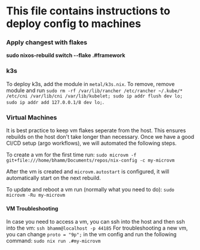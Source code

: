 # This file contains instructions to deploy config to machines

### Apply changest with flakes
**sudo nixos-rebuild switch --flake .#framework**


### k3s
To deploy k3s, add the module in `metal/k3s.nix`. To remove, remove module and run `sudo rm -rf /var/lib/rancher /etc/rancher ~/.kube/* /etc/cni /var/lib/cni /var/lib/kubelet; sudo ip addr flush dev lo; sudo ip addr add 127.0.0.1/8 dev lo;`.


### Virtual Machines
It is best practice to keep vm flakes seperate from the host. This ensures rebuilds on the host don't take longer than necessary. Once we have a good CI/CD setup (argo workflows), we will automated the following steps.

To create a vm for the first time run:
`sudo microvm -f git+file:///home/bhamm/Documents/repos/nix-config -c my-microvm`

After the vm is created and `microvm.autostart` is configured, it will automatically start on the next rebuild.

To update and reboot a vm run (normally what you need to do):
`sudo microvm -Ru my-microvm`


#### VM Troubleshooting
In case you need to access a vm, you can ssh into the host and then ssh into the vm:
`ssh bhamm@localhost -p 44185`
For troubleshooting a new vm, you can change `proto = "9p";` in the vm config and run the following command:
`sudo nix run .#my-microvm`
